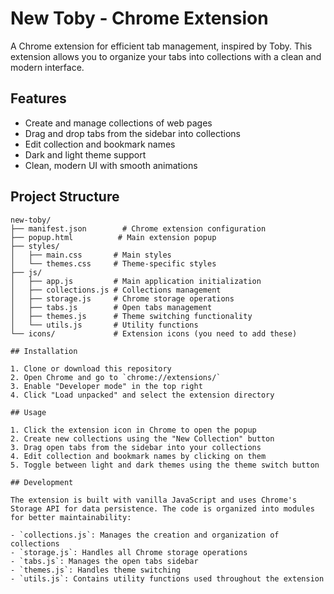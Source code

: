 # New Toby - Chrome Extension

A Chrome extension for efficient tab management, inspired by Toby. This extension allows you to organize your tabs into collections with a clean and modern interface.

## Features

- Create and manage collections of web pages
- Drag and drop tabs from the sidebar into collections
- Edit collection and bookmark names
- Dark and light theme support
- Clean, modern UI with smooth animations

## Project Structure

```
new-toby/
├── manifest.json        # Chrome extension configuration
├── popup.html          # Main extension popup
├── styles/
│   ├── main.css       # Main styles
│   └── themes.css     # Theme-specific styles
├── js/
│   ├── app.js         # Main application initialization
│   ├── collections.js # Collections management
│   ├── storage.js     # Chrome storage operations
│   ├── tabs.js        # Open tabs management
│   ├── themes.js      # Theme switching functionality
│   └── utils.js       # Utility functions
└── icons/             # Extension icons (you need to add these)

## Installation

1. Clone or download this repository
2. Open Chrome and go to `chrome://extensions/`
3. Enable "Developer mode" in the top right
4. Click "Load unpacked" and select the extension directory

## Usage

1. Click the extension icon in Chrome to open the popup
2. Create new collections using the "New Collection" button
3. Drag open tabs from the sidebar into your collections
4. Edit collection and bookmark names by clicking on them
5. Toggle between light and dark themes using the theme switch button

## Development

The extension is built with vanilla JavaScript and uses Chrome's Storage API for data persistence. The code is organized into modules for better maintainability:

- `collections.js`: Manages the creation and organization of collections
- `storage.js`: Handles all Chrome storage operations
- `tabs.js`: Manages the open tabs sidebar
- `themes.js`: Handles theme switching
- `utils.js`: Contains utility functions used throughout the extension
